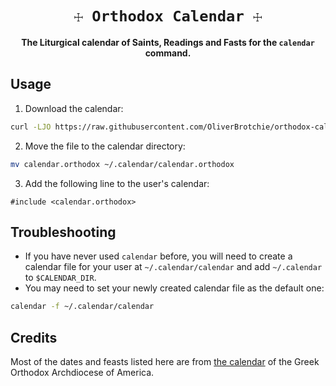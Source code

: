 <div align="center">

  <h1><code>☩ Orthodox Calendar ☩</code></h1>

  <strong>The Liturgical calendar of Saints, Readings and Fasts for the `calendar` command.</strong>

</div>

## Usage

1. Download the calendar:
```sh
curl -LJO https://raw.githubusercontent.com/OliverBrotchie/orthodox-calendar/main/calendar.orthodox
```
2. Move the file to the calendar directory:
```sh
mv calendar.orthodox ~/.calendar/calendar.orthodox
```
3. Add the following line to the user's calendar:

```
#include <calendar.orthodox>
```

## Troubleshooting 

 - If you have never used `calendar` before, you will need to create a calendar file for your user at `~/.calendar/calendar` and add `~/.calendar` to `$CALENDAR_DIR`.
 - You may need to set your newly created calendar file as the default one:

```sh
calendar -f ~/.calendar/calendar
```

## Credits

Most of the dates and feasts listed here are from [the calendar](https://www.goarch.org/chapel/calendar) of the Greek Orthodox Archdiocese of America.
